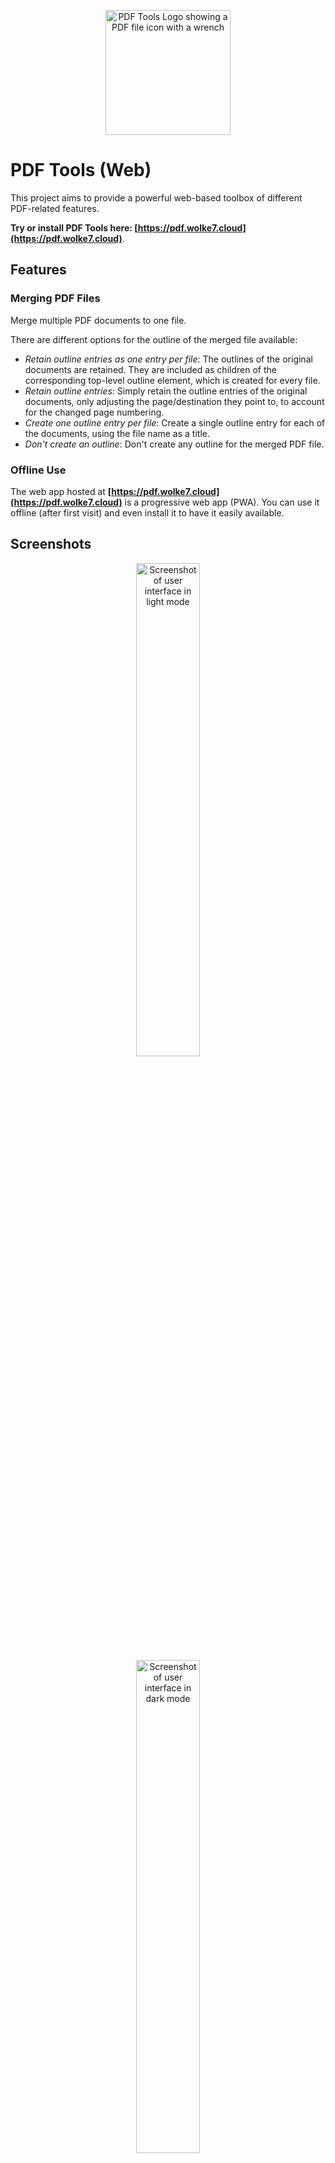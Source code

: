 
<p align="center">
<img style="width: 200px" src="https://user-images.githubusercontent.com/20766652/235507439-7ffdd1f8-56b7-4a5a-817e-be2ebc06d50b.svg" alt="PDF Tools Logo showing a PDF file icon with a wrench" />
</p>

# PDF Tools (Web)
This project aims to provide a powerful web-based toolbox of different PDF-related features.

**Try or install PDF Tools here: [https://pdf.wolke7.cloud](https://pdf.wolke7.cloud)**.

## Features

### Merging PDF Files
Merge multiple PDF documents to one file.

There are different options for the outline of the merged file available:
- _Retain outline entries as one entry per file_: The outlines of the original documents are retained. They are included as children of the corresponding top-level outline element, which is created for every file.
- _Retain outline entries_: Simply retain the outline entries of the original documents, only adjusting the page/destination they point to, to account for the changed page numbering.
- _Create one outline entry per file_: Create a single outline entry for each of the documents, using the file name as a title.
- _Don't create an outline_: Don't create any outline for the merged PDF file.

### Offline Use
The web app hosted at **[https://pdf.wolke7.cloud](https://pdf.wolke7.cloud)** is a progressive web app (PWA).
You can use it offline (after first visit) and even install it to have it easily available.

## Screenshots
<p align="center">
<img style="display: block; width: 45%" src="https://user-images.githubusercontent.com/20766652/235502732-4b21e6f1-5fdf-4ce7-a9cd-438dfb633f98.png" alt="Screenshot of user interface in light mode"/>
<img  style="display: block; width: 45%" src="https://user-images.githubusercontent.com/20766652/235502851-e78a3e23-e9d6-48d5-932d-1ac302ad860a.png" alt="Screenshot of user interface in dark mode"/>
</p>
<p align="center">
<img src="https://user-images.githubusercontent.com/20766652/235502512-d9395cc6-a2fb-40dc-9674-6f9103eb06ab.png" alt="Screenshot of user interface in light mode"/>
</p>


## Project Structure
This project uses Typescript.
The Web App (PWA) is implemented using Next.JS (React) and Tailwind CSS.

The main PDF merging and outline processing work is done in the following files: `lib/pdf-outline-helper.ts` and `components/PDFMagic.tsx`.

This project makes heavy use of the `pdf-lib` JavaScript library for PDF manipulation.
See also [https://pdf-lib.js.org](https://pdf-lib.js.org), [https://github.com/Hopding/pdf-lib](https://github.com/Hopding/pdf-lib) and its fork used in this project: [https://github.com/cantoo-scribe/pdf-lib](https://github.com/cantoo-scribe/pdf-lib).



